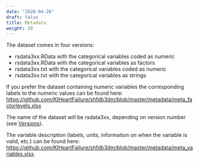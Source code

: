 ```yaml
---
date: "2020-04-26"
draft: false
title: Metadata
weight: 30
---
```


The dataset comes in four versions:

- rsdata3xx.RData with the categorical variables coded as numeric
- rsdata3xx.RData with the categorical variables as factors
- rsdata3xx.txt with the categorical variables coded as numeric
- rsdata3xx.txt with the categorical variables as strings

If you prefer the dataset containing numeric variables the corresponding labels to the numeric values can be found here: https://github.com/KIHeartFailure/shfdb3dm/blob/master/metadata/meta_factorlevels.xlsx

The name of the dataset will be rsdata3xx, depending on version number (see [Versions](www.shfdb3/versions/)). 

The variable description (labels, units, information on when the variable is valid, etc.) can be found here: https://github.com/KIHeartFailure/shfdb3dm/blob/master/metadata/meta_variables.xlsx.

